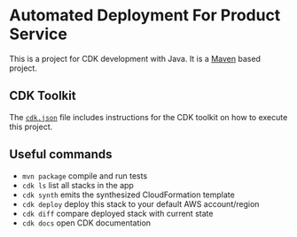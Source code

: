 # Automated Deployment For Product Service

This is a project for CDK development with Java.
It is a [Maven](https://maven.apache.org/) based project.
## CDK Toolkit


The [`cdk.json`](./cdk.json) file includes instructions for the CDK toolkit on how to execute this project.
## Useful commands

 * `mvn package`     compile and run tests
 * `cdk ls`          list all stacks in the app
 * `cdk synth`       emits the synthesized CloudFormation template
 * `cdk deploy`      deploy this stack to your default AWS account/region
 * `cdk diff`        compare deployed stack with current state
 * `cdk docs`        open CDK documentation

